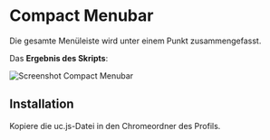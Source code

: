 # Compact Menubar
Die gesamte Menüleiste wird unter einem Punkt zusammengefasst.

Das **Ergebnis des Skripts**:

![Screenshot Compact Menubar](https://github.com/ardiman/userChrome.js/raw/master/compactmenubar/scr_compmenubar.png)

## Installation
Kopiere die uc.js-Datei in den Chromeordner des Profils.